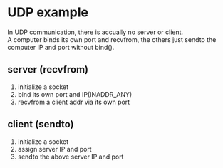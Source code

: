 # UDP example

In UDP communication, there is accually no server or client.  
A computer binds its own port and recvfrom, the others just sendto the computer IP and port without bind().

## server (recvfrom)

1. initialize a socket
2. bind its own port and IP(INADDR_ANY)
3. recvfrom a client addr via its own port

## client (sendto)

1. initialize a socket
2. assign server IP and port
3. sendto the above server IP and port
